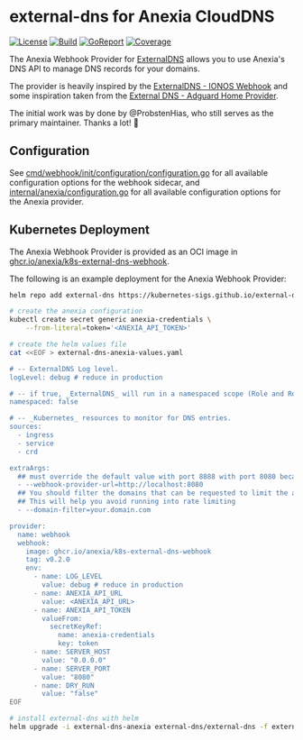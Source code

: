 # external-dns for Anexia CloudDNS

[![License](https://img.shields.io/github/license/anexia/k8s-external-dns-webhook?style=for-the-badge)](LICENSE.md)
[![Build](https://img.shields.io/github/actions/workflow/status/anexia/k8s-external-dns-webhook/pull_request.yml?style=for-the-badge)](https://github.com/anexia/k8s-external-dns-webhook/actions/workflows/pull_request.yml)
[![GoReport](https://goreportcard.com/badge/github.com/anexia/k8s-external-dns-webhook?style=for-the-badge)](https://goreportcard.com/report/github.com/anexia/k8s-external-dns-webhook)
[![Coverage](https://img.shields.io/coverallsCoverage/github/anexia/k8s-external-dns-webhook?style=for-the-badge)](https://coveralls.io/github/anexia/k8s-external-dns-webhook?branch=main)

The Anexia Webhook Provider for [ExternalDNS](https://github.com/kubernetes-sigs/external-dns) allows you to use Anexia's DNS API to manage DNS records for your domains.

The provider is heavily inspired by the [ExternalDNS - IONOS Webhook](https://github.com/ionos-cloud/external-dns-ionos-webhook) and some inspiration taken from the [External DNS - Adguard Home Provider](https://github.com/muhlba91/external-dns-provider-adguard/tree/main).

The initial work was by done by @ProbstenHias, who still serves as the primary maintainer. Thanks a lot! :purple_heart:

## Configuration

See [cmd/webhook/init/configuration/configuration.go](cmd/webhook/init/configuration/configuration.go) for all available configuration options for the webhook sidecar, and [internal/anexia/configuration.go](internal/anexia/configuration.go) for all available configuration options for the Anexia provider.

## Kubernetes Deployment

The Anexia Webhook Provider is provided as  an OCI image in [ghcr.io/anexia/k8s-external-dns-webhook](https://ghcr.io/anexia/k8s-external-dns-webhook).

The following is an example deployment for the Anexia Webhook Provider:

```bash
helm repo add external-dns https://kubernetes-sigs.github.io/external-dns/

# create the anexia configuration
kubectl create secret generic anexia-credentials \
    --from-literal=token='<ANEXIA_API_TOKEN>'

# create the helm values file
cat <<EOF > external-dns-anexia-values.yaml

# -- ExternalDNS Log level.
logLevel: debug # reduce in production

# -- if true, _ExternalDNS_ will run in a namespaced scope (Role and Rolebinding will be namespaced too).
namespaced: false

# -- _Kubernetes_ resources to monitor for DNS entries.
sources:
  - ingress
  - service
  - crd

extraArgs:
  ## must override the default value with port 8888 with port 8080 because this is hard-coded in the helm chart
  - --webhook-provider-url=http://localhost:8080
  ## You should filter the domains that can be requested to limit the amount of requests done to the anxia engine.
  ## This will help you avoid running into rate limiting
  - --domain-filter=your.domain.com

provider:
  name: webhook
  webhook:
    image: ghcr.io/anexia/k8s-external-dns-webhook
    tag: v0.2.0
    env:
      - name: LOG_LEVEL
        value: debug # reduce in production
      - name: ANEXIA_API_URL
        value: <ANEXIA_API_URL>
      - name: ANEXIA_API_TOKEN
        valueFrom:
          secretKeyRef:
            name: anexia-credentials
            key: token
      - name: SERVER_HOST
        value: "0.0.0.0"
      - name: SERVER_PORT
        value: "8080"
      - name: DRY_RUN
        value: "false"
EOF

# install external-dns with helm
helm upgrade -i external-dns-anexia external-dns/external-dns -f external-dns-anexia-values.yaml
```
